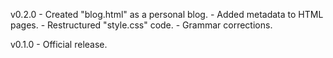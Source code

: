 v0.2.0
    - Created "blog.html" as a personal blog.
    - Added metadata to HTML pages.
    - Restructured "style.css" code.
    - Grammar corrections.

v0.1.0
    - Official release.
